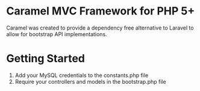 # Caramel MVC Framework for PHP 5+

Caramel was created to provide a dependency free alternative to Laravel to allow for bootstrap API implementations.

# Getting Started

1. Add your MySQL credentials to the constants.php file
2. Require your controllers and models in the bootstrap.php file
